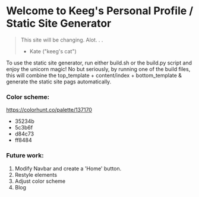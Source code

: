 # Welcome to Keeg's Personal Profile / Static Site Generator

>This site will be changing. Alot. . . 
> - Kate ("keeg's cat")

To use the static site generator, run either build.sh or the build.py script and enjoy the unicorn magic! No but seriously, by running one of the build files, this will combine the top_template + content/index + bottom_template & generate the static site pags automatically.

### Color scheme: 
https://colorhunt.co/palette/137170
* 35234b
* 5c3b6f
* d84c73
* ff8484


### Future work:
1. Modify Navbar and create a 'Home' button.
2. Restyle elements
3. Adjust color scheme
4. Blog
